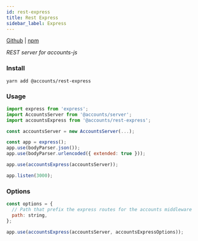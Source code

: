 ```yaml
---
id: rest-express
title: Rest Express
sidebar_label: Express
---
```


[Github](https://github.com/accounts-js/accounts/tree/master/packages/rest-express) |
[npm](https://www.npmjs.com/package/@accounts/rest-express)

_REST server for accounts-js_

### Install

```
yarn add @accounts/rest-express
```

### Usage

```javascript
import express from 'express';
import AccountsServer from '@accounts/server';
import accountsExpress from '@accounts/rest-express';

const accountsServer = new AccountsServer(...);

const app = express();
app.use(bodyParser.json());
app.use(bodyParser.urlencoded({ extended: true }));

app.use(accountsExpress(accountsServer));

app.listen(3000);
```

### Options

```javascript
const options = {
  // Path that prefix the express routes for the accounts middleware
  path: string,
};

app.use(accountsExpress(accountsServer, accountsExpressOptions));
```
